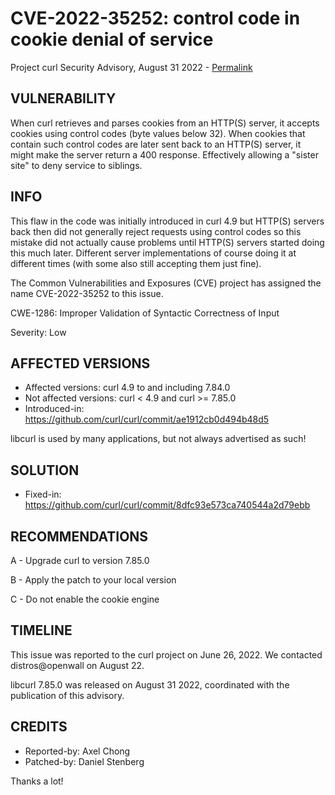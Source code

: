 CVE-2022-35252: control code in cookie denial of service
========================================================

Project curl Security Advisory, August 31 2022 -
[Permalink](https://curl.se/docs/CVE-2022-35252.html)

VULNERABILITY
-------------

When curl retrieves and parses cookies from an HTTP(S) server, it accepts
cookies using control codes (byte values below 32). When cookies that contain
such control codes are later sent back to an HTTP(S) server, it might make the
server return a 400 response. Effectively allowing a "sister site" to deny
service to siblings.

INFO
----

This flaw in the code was initially introduced in curl 4.9 but HTTP(S) servers
back then did not generally reject requests using control codes so this
mistake did not actually cause problems until HTTP(S) servers started doing
this much later. Different server implementations of course doing it at
different times (with some also still accepting them just fine).

The Common Vulnerabilities and Exposures (CVE) project has assigned the name
CVE-2022-35252 to this issue.

CWE-1286: Improper Validation of Syntactic Correctness of Input

Severity: Low

AFFECTED VERSIONS
-----------------

- Affected versions: curl 4.9 to and including 7.84.0
- Not affected versions: curl < 4.9 and curl >= 7.85.0
- Introduced-in: https://github.com/curl/curl/commit/ae1912cb0d494b48d5

libcurl is used by many applications, but not always advertised as such!

SOLUTION
------------

- Fixed-in: https://github.com/curl/curl/commit/8dfc93e573ca740544a2d79ebb

RECOMMENDATIONS
--------------

 A - Upgrade curl to version 7.85.0

 B - Apply the patch to your local version
 
 C - Do not enable the cookie engine
 
TIMELINE
--------

This issue was reported to the curl project on June 26, 2022. We contacted
distros@openwall on August 22.

libcurl 7.85.0 was released on August 31 2022, coordinated with the
publication of this advisory.

CREDITS
-------

- Reported-by: Axel Chong
- Patched-by: Daniel Stenberg

Thanks a lot!
